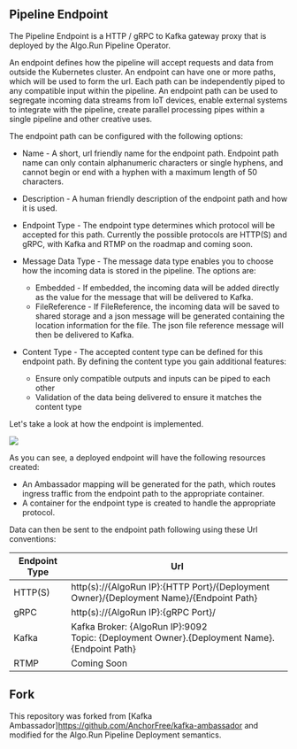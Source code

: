 ## Pipeline Endpoint

The Pipeline Endpoint is a HTTP / gRPC to Kafka gateway proxy that is deployed by the Algo.Run Pipeline Operator.

An endpoint defines how the pipeline will accept requests and data from outside the Kubernetes cluster. An endpoint can have one or more paths, which will be used to form the url. Each path can be independently piped to any compatible input within the pipeline. An endpoint path can be used to segregate incoming data streams from IoT devices, enable external systems to integrate with the pipeline, create parallel processing pipes within a single pipeline and other creative uses.

The endpoint path can be configured with the following options:

- Name - A short, url friendly name for the endpoint path. Endpoint path name can only contain alphanumeric characters or single hyphens, and cannot begin or end with a hyphen with a maximum length of 50 characters.
- Description - A human friendly description of the endpoint path and how it is used.
- Endpoint Type - The endpoint type determines which protocol will be accepted for this path. Currently the possible protocols are HTTP(S) and gRPC, with Kafka and RTMP on the roadmap and coming soon.
- Message Data Type - The message data type enables you to choose how the incoming data is stored in the pipeline. The options are:

	- Embedded - If embedded, the incoming data will be added directly as the value for the message that will be delivered to Kafka.
	- FileReference - If FileReference, the incoming data will be saved to shared storage and a json message will be generated containing the location information for the file. The json file reference message will then be delivered to Kafka.
- Content Type - The accepted content type can be defined for this endpoint path. By defining the content type you gain additional features:

	- Ensure only compatible outputs and inputs can be piped to each other
	- Validation of the data being delivered to ensure it matches the content type

Let's take a look at how the endpoint is implemented.

![](https://content.algohub.com/assets/Endpoint-Deployment.png)

As you can see, a deployed endpoint will have the following resources created:

- An Ambassador mapping will be generated for the path, which routes ingress traffic from the endpoint path to the appropriate container.
- A container for the endpoint type is created to handle the appropriate protocol.

Data can then be sent to the endpoint path following using these Url conventions:

|Endpoint Type|Url|
| ------------ | ------------ |
|HTTP(S)|http(s)://{AlgoRun IP}:{HTTP Port}/{Deployment Owner}/{Deployment Name}/{Endpoint Path}|
|gRPC|http(s)://{AlgoRun IP}:{gRPC Port}/|
|Kafka|Kafka Broker: {AlgoRun IP}:9092<br>Topic: {Deployment Owner}.{Deployment Name}.{Endpoint Path}|
|RTMP|Coming Soon|

## Fork

This repository was forked from [Kafka Ambassador]https://github.com/AnchorFree/kafka-ambassador and modified for the Algo.Run Pipeline Deployment semantics.